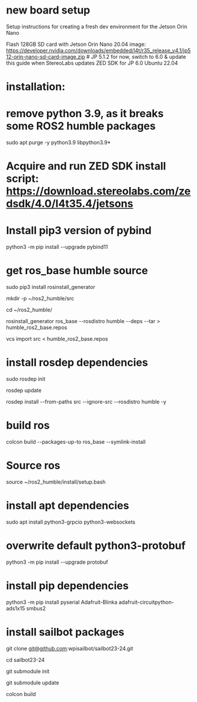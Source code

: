 # new board setup
Setup instructions for creating a fresh dev environment for the Jetson Orin Nano

Flash 128GB SD card with Jetson Orin Nano 20.04 image: https://developer.nvidia.com/downloads/embedded/l4t/r35_release_v4.1/jp512-orin-nano-sd-card-image.zip # JP 5.1.2 for now, switch to 6.0 & update this guide when StereoLabs updates ZED SDK for JP 6.0 Ubuntu 22.04

# installation:

# remove python 3.9, as it breaks some ROS2 humble packages

sudo apt purge -y python3.9 libpython3.9*

# Acquire and run ZED SDK install script: https://download.stereolabs.com/zedsdk/4.0/l4t35.4/jetsons

# Install pip3 version of pybind

python3 -m pip install --upgrade pybind11

# get ros_base humble source

sudo pip3 install rosinstall_generator

mkdir -p ~/ros2_humble/src

cd ~/ros2_humble/

rosinstall_generator ros_base --rosdistro humble --deps --tar > humble_ros2_base.repos

vcs import src < humble_ros2_base.repos

# install rosdep dependencies

sudo rosdep init

rosdep update

rosdep install --from-paths src --ignore-src --rosdistro humble -y

# build ros

colcon build --packages-up-to ros_base --symlink-install

# Source ros

source ~/ros2_humble/install/setup.bash

# install apt dependencies

sudo apt install python3-grpcio python3-websockets

# overwrite default python3-protobuf

python3 -m pip install --upgrade protobuf

# install pip dependencies

python3 -m pip install pyserial Adafruit-Blinka adafruit-circuitpython-ads1x15 smbus2 

# install sailbot packages

git clone git@github.com:wpisailbot/sailbot23-24.git

cd sailbot23-24

git submodule init

git submodule update

colcon build

